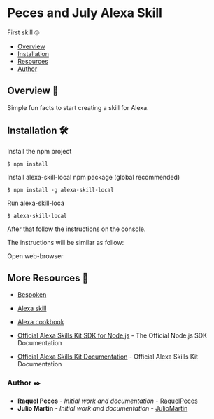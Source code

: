 # Peces and July Alexa Skill
First skill 🤓

+ [Overview](#Overview)
+ [Installation](#Installation)
+ [Resources](#Resources)
+ [Author](#Author)

## <a name="Overview"></a>Overview 📄

Simple fun facts to start creating a skill for Alexa.




## <a name="Installation"></a>Installation 🛠️


Install the npm project
```
$ npm install
```

Install alexa-skill-local npm package (global recommended)
```
$ npm install -g alexa-skill-local
```

Run alexa-skill-loca
```
$ alexa-skill-local
```

After that follow the instructions on the console.

The instructions will be similar as follow:

Open web-browser


## <a name="Resources"></a>More Resources 📢

* [Bespoken](https://bespoken.io)
* [Alexa skill](https://github.com/alexa/skill-sample-nodejs-fact)
* [Alexa cookbook](https://github.com/alexa/alexa-cookbook)

* [Official Alexa Skills Kit SDK for Node.js](https://developer.amazon.com/en-US/docs/alexa/alexa-skills-kit-sdk-for-nodejs/overview.html) - The Official Node.js SDK Documentation
* [Official Alexa Skills Kit Documentation](https://developer.amazon.com/en-US/docs/alexa/ask-overviews/build-skills-with-the-alexa-skills-kit.html) - Official Alexa Skills Kit Documentation


### <a name="Author">Author ✒️

* **Raquel Peces** - *Initial work and documentation* - [RaquelPeces](https://github.com/raquelfishes)
* **Julio Martin** - *Initial work and documentation* - [JulioMartin](https://github.com/JulioUrjc)

<!-- También puedes mirar la lista de todos los [contribuyentes](https://github.com/your/project/contributors) quíenes han participado en este proyecto.--> 
